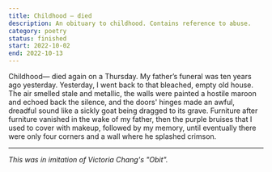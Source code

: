```yaml
---
title: Childhood – died
description: An obituary to childhood. Contains reference to abuse.
category: poetry
status: finished
start: 2022-10-02
end: 2022-10-13
---
```


Childhood— died again on a Thursday. My father’s funeral was ten years ago yesterday. Yesterday, I went back to that bleached, empty old house. The air smelled stale and metallic, the walls were painted a hostile maroon and echoed back the silence, and the doors' hinges made an awful, dreadful sound like a sickly goat being dragged to its grave. Furniture after furniture vanished in the wake of my father, then the purple bruises that I used to cover with makeup, followed by my memory, until eventually there were only four corners and a wall where he splashed crimson.

---
_This was in imitation of Victoria Chang's "Obit"._
